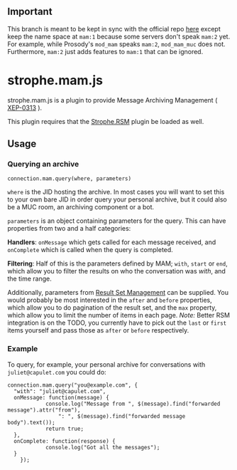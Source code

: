 ## Important

This branch is meant to be kept in sync with the official repo [here](https://github.com/strophe/strophejs-plugin-mam) except keep the name space at `mam:1` because some servers don't speak `mam:2` yet. For example, while Prosody's `mod_mam` speaks `mam:2`, `mod_mam_muc` does not. Furthermore, `mam:2` just adds features to `mam:1` that can be ignored.

# strophe.mam.js

strophe.mam.js is a plugin to provide Message Archiving Management
( [XEP-0313]( http://xmpp.org/extensions/xep-0313.html ) ).

This plugin requires that the [Strophe.RSM](https://github.com/strophe/strophejs-plugin-rsm)
plugin be loaded as well.

## Usage

### Querying an archive

`connection.mam.query(where, parameters)`

`where` is the JID hosting the archive.  In most cases you will want to 
set this to your own bare JID in order query your personal archive, but 
it could also be a MUC room, an archiving component or a bot.

`parameters` is an object containing parameters for the query.  This can 
have properties from two and a half categories:

**Handlers**: `onMessage` which gets called for each message received, 
and `onComplete` which is called when the query is completed. 

**Filtering**: Half of this is the parameters defined by MAM; `with`, 
`start` or `end`, which allow you to filter the results on who the 
conversation was *with*, and the time range.

Additionally, parameters from [Result Set Management][RSM] can be 
supplied.  You would probably be most interested in the `after` and 
`before` properties, which allow you to do pagination of the result set, 
and the `max` property, which allow you to limit the number of items in 
each page.  *Note:* Better RSM integration is on the TODO, you currently
have to pick out the `last` or `first` items yourself and pass 
those as `after` or `before` respectively.

[RSM]: http://xmpp.org/extensions/xep-0059.html

### Example

To query, for example, your personal archive for conversations with 
`juliet@capulet.com` you could do:

    connection.mam.query("you@example.com", {
      "with": "juliet@capulet.com",
      onMessage: function(message) {
				console.log("Message from ", $(message).find("forwarded message").attr("from"),
					": ", $(message).find("forwarded message body").text());
				return true;
      },
      onComplete: function(response) {
				console.log("Got all the messages");
      }
		});


